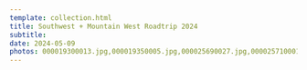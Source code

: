 ```yaml
---
template: collection.html
title: Southwest + Mountain West Roadtrip 2024
subtitle: 
date: 2024-05-09
photos: 000019300013.jpg,000019350005.jpg,000025690027.jpg,000025710001.jpg,000025750001.jpg,000025770019.jpg,000025790027.jpg,000019300020.jpg,000020940001.jpg,000025700005.jpg,000025710004.jpg,000025750009.jpg,000025770034.jpg,000019340005.jpg,000020940003.jpg,000025700016.jpg,000025720014.jpg,000025750012.jpg,000025780025.jpg,000019340019.jpg,000020940009.jpg,000025700017.jpg,000025730005.jpg,000025750019.jpg,000025790004.jpg,000019340029.jpg,000025670024.jpg,000025700032.jpg,000025740008.jpg,000025760022.jpg,000025790013.jpg 
---
```

